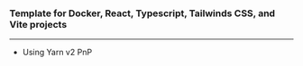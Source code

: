 ### Template for Docker, React, Typescript, Tailwinds CSS, and Vite projects

---

-   Using Yarn v2 PnP
